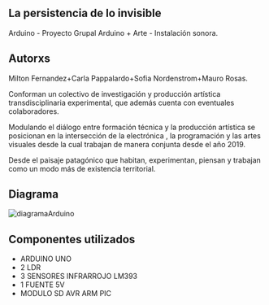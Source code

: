 ## La persistencia de lo invisible
Arduino - Proyecto Grupal Arduino + Arte - Instalación sonora.

## Autorxs
Milton Fernandez+Carla Pappalardo+Sofia Nordenstrom+Mauro Rosas.

Conforman  un colectivo de investigación y producción artística transdisciplinaria experimental, que además cuenta con eventuales colaboradores.

Modulando el diálogo entre formación técnica y la  producción  artística se posicionan  en  la intersección   de la  electrónica , la programación y las  artes visuales desde la cual trabajan de manera conjunta desde el año 2019.

Desde el  paisaje  patagónico que  habitan, experimentan, piensan y trabajan como un modo más  de existencia territorial.

## Diagrama

![diagramaArduino](https://user-images.githubusercontent.com/58257037/69723483-6aebe600-10f8-11ea-9253-2a5c1e2c50b6.jpg)

## Componentes utilizados

* ARDUINO UNO
* 2 LDR
* 3 SENSORES INFRARROJO LM393
* 1 FUENTE 5V
* MODULO SD AVR ARM PIC
